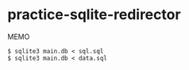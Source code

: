 # practice-sqlite-redirector

MEMO

```
$ sqlite3 main.db < sql.sql
$ sqlite3 main.db < data.sql
```
